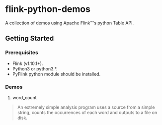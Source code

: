 # flink-python-demos
A collection of demos using Apache Flink™'s python Table API.

## Getting Started


### Prerequisites
* Flink (v1.10.1+).
* Python3 or python3.*.
* PyFlink python module should be installed.

### Demos

1. word_count
>An extremely simple analysis program uses a source from a simple string, counts the occurrences of each word
and outputs to a file on disk.


